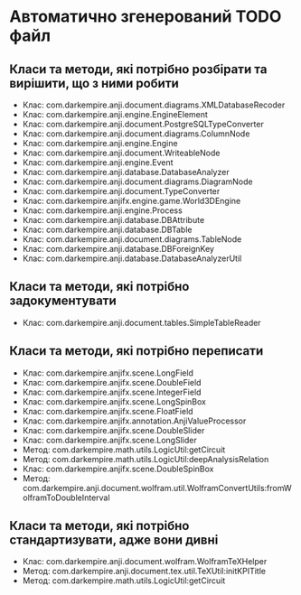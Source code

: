 Автоматично згенерований TODO файл
==================================
Класи та методи, які потрібно розбірати та вирішити, що з ними робити
---------------------------------------------------------------------

* Клас: com.darkempire.anji.document.diagrams.XMLDatabaseRecoder
* Клас: com.darkempire.anji.engine.EngineElement
* Клас: com.darkempire.anji.document.PostgreSQLTypeConverter
* Клас: com.darkempire.anji.document.diagrams.ColumnNode
* Клас: com.darkempire.anji.engine.Engine
* Клас: com.darkempire.anji.document.WriteableNode
* Клас: com.darkempire.anji.engine.Event
* Клас: com.darkempire.anji.database.DatabaseAnalyzer
* Клас: com.darkempire.anji.document.diagrams.DiagramNode
* Клас: com.darkempire.anji.document.TypeConverter
* Клас: com.darkempire.anjifx.engine.game.World3DEngine
* Клас: com.darkempire.anji.engine.Process
* Клас: com.darkempire.anji.database.DBAttribute
* Клас: com.darkempire.anji.database.DBTable
* Клас: com.darkempire.anji.document.diagrams.TableNode
* Клас: com.darkempire.anji.database.DBForeignKey
* Клас: com.darkempire.anji.database.DatabaseAnalyzerUtil

Класи та методи, які потрібно задокументувати
---------------------------------------------------------------------

* Клас: com.darkempire.anji.document.tables.SimpleTableReader

Класи та методи, які потрібно переписати
---------------------------------------------------------------------

* Клас: com.darkempire.anjifx.scene.LongField
* Клас: com.darkempire.anjifx.scene.DoubleField
* Клас: com.darkempire.anjifx.scene.IntegerField
* Клас: com.darkempire.anjifx.scene.LongSpinBox
* Клас: com.darkempire.anjifx.scene.FloatField
* Клас: com.darkempire.anjifx.annotation.AnjiValueProcessor
* Клас: com.darkempire.anjifx.scene.DoubleSlider
* Клас: com.darkempire.anjifx.scene.LongSlider
* Метод: com.darkempire.math.utils.LogicUtil:getCircuit
* Метод: com.darkempire.math.utils.LogicUtil:deepAnalysisRelation
* Клас: com.darkempire.anjifx.scene.DoubleSpinBox
* Метод: com.darkempire.anji.document.wolfram.util.WolframConvertUtils:fromWolframToDoubleInterval

Класи та методи, які потрібно стандартизувати, адже вони дивні
---------------------------------------------------------------------

* Клас: com.darkempire.anji.document.wolfram.WolframTeXHelper
* Метод: com.darkempire.anji.document.tex.util.TeXUtil:initKPITitle
* Метод: com.darkempire.math.utils.LogicUtil:getCircuit

